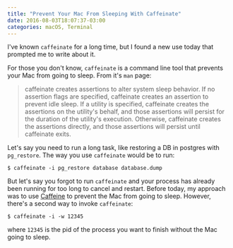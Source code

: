 ```yaml
---
title: "Prevent Your Mac From Sleeping With Caffeinate"
date: 2016-08-03T18:07:37-03:00
categories: macOS, Terminal
---
```

I've known `caffeinate` for a long time, but I found a new use today that prompted me to write about it.

For those you don't know, `caffeinate` is a command line tool that prevents your Mac from going to sleep. From it's `man` page:

> caffeinate creates assertions to alter system sleep behavior.  If no
> assertion flags are specified, caffeinate creates an assertion to prevent
> idle sleep.  If a utility is specified, caffeinate creates the assertions
> on the utility's behalf, and those assertions will persist for the duration of the utility's execution.
> Otherwise, caffeinate creates the assertions directly,
> and those assertions will persist until caffeinate exits.

Let's say you need to run a long task, like restoring a DB in postgres with `pg_restore`. The way you use `caffeinate` would be to run:

    $ caffeinate -i pg_restore database database.dump
    
But let's say you forgot to run `caffeinate` and your process has already been running for too long to cancel and restart. Before today, my approach was to use [Caffeine] to prevent the Mac from going to sleep. However, there's a second way to invoke `caffeinate`:

    $ caffeinate -i -w 12345
    
where `12345` is the pid of the process you want to finish without the Mac going to sleep.

[Caffeine]: https://itunes.apple.com/us/app/caffeine/id411246225